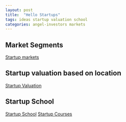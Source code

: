 ```yaml
---
layout: post
title:  "Hello Startups"
tags: ideas startup valuation school
categories: angel-investors markets 
---
```

## Market Segments
[Startup markets](https://angel.co/markets)

## Startup valuation based on location
[Startup Valuation](https://angel.co/valuations)

## Startup School
[Startup School](https://www.startupschool.org/)
[Startup Courses](http://startupclass.samaltman.com/)
